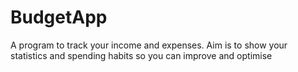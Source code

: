 # BudgetApp
A program to track your income and expenses. 
Aim is to show your statistics and spending habits so you can improve and optimise
